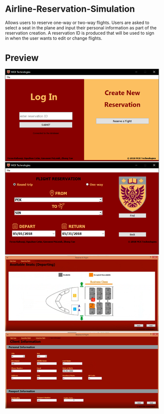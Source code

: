 # Airline-Reservation-Simulation
Allows users to reserve one-way or two-way flights. Users are asked to select a seat in the plane and input their personal information as part of the reservation creation. A reservation ID is produced that will be used to sign in when the user wants to edit or change flights.

# Preview
![](Menu.png)
![](Menu1.png)
![](menu2.PNG)
![](menu3.png)
